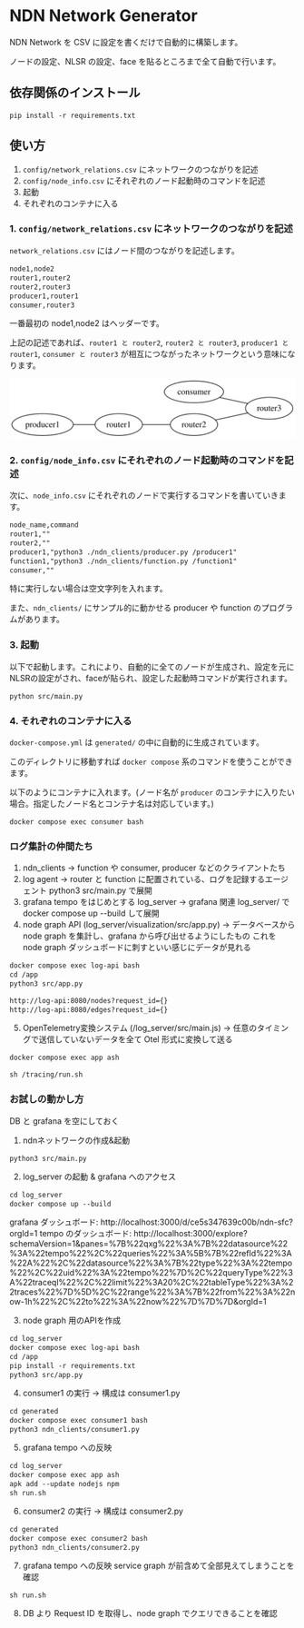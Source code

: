 # NDN Network Generator

NDN Network を CSV に設定を書くだけで自動的に構築します。

ノードの設定、NLSR の設定、face を貼るところまで全て自動で行います。

## 依存関係のインストール

```
pip install -r requirements.txt
```

## 使い方

1. `config/network_relations.csv` にネットワークのつながりを記述
1. `config/node_info.csv` にそれぞれのノード起動時のコマンドを記述
1. 起動
1. それぞれのコンテナに入る

### 1. `config/network_relations.csv` にネットワークのつながりを記述

`network_relations.csv` にはノード間のつながりを記述します。

```csv
node1,node2
router1,router2
router2,router3
producer1,router1
consumer,router3
```

一番最初の node1,node2 はヘッダーです。

上記の記述であれば、`router1 と router2`, `router2 と router3`, `producer1 と router1`, `consumer と router3` が相互につながったネットワークという意味になります。

![Network Graph](network.svg)


### 2. `config/node_info.csv` にそれぞれのノード起動時のコマンドを記述

次に、`node_info.csv` にそれぞれのノードで実行するコマンドを書いていきます。

```csv
node_name,command
router1,""
router2,""
producer1,"python3 ./ndn_clients/producer.py /producer1"
function1,"python3 ./ndn_clients/function.py /function1"
consumer,""
```

特に実行しない場合は空文字列を入れます。

また、`ndn_clients/` にサンプル的に動かせる producer や function のプログラムがあります。

### 3. 起動

以下で起動します。これにより、自動的に全てのノードが生成され、設定を元にNLSRの設定がされ、faceが貼られ、設定した起動時コマンドが実行されます。

```shell
python src/main.py
```

### 4. それぞれのコンテナに入る

`docker-compose.yml` は `generated/` の中に自動的に生成されています。

このディレクトリに移動すれば `docker compose` 系のコマンドを使うことができます。

以下のようにコンテナに入れます。(ノード名が `producer` のコンテナに入りたい場合。指定したノード名とコンテナ名は対応しています。)

```shell
docker compose exec consumer bash
```

### ログ集計の仲間たち

1. ndn_clients -> function や consumer, producer などのクライアントたち
2. log agent -> router と function に配置されている、ログを記録するエージェント
python3 src/main.py で展開
3. grafana tempo をはじめとする log_server -> grafana 関連
log_server/ で docker compose up --build して展開
4. node graph API (log_server/visualization/src/app.py) -> データベースから node graph を集計し、grafana から呼び出せるようにしたもの
これを node graph ダッシュボードに刺すといい感じにデータが見れる
```
docker compose exec log-api bash
cd /app
python3 src/app.py
```
```
http://log-api:8080/nodes?request_id={}
http://log-api:8080/edges?request_id={}
```
5. OpenTelemetry変換システム (/log_server/src/main.js) -> 任意のタイミングで送信していないデータを全て Otel 形式に変換して送る

```
docker compose exec app ash
```

```
sh /tracing/run.sh 
```

### お試しの動かし方

DB と grafana を空にしておく

1. ndnネットワークの作成&起動
```
python3 src/main.py
```

2. log_server の起動 & grafana へのアクセス
```
cd log_server
docker compose up --build 
```
grafana ダッシュボード: http://localhost:3000/d/ce5s347639c00b/ndn-sfc?orgId=1
tempo のダッシュボード: http://localhost:3000/explore?schemaVersion=1&panes=%7B%22qxg%22%3A%7B%22datasource%22%3A%22tempo%22%2C%22queries%22%3A%5B%7B%22refId%22%3A%22A%22%2C%22datasource%22%3A%7B%22type%22%3A%22tempo%22%2C%22uid%22%3A%22tempo%22%7D%2C%22queryType%22%3A%22traceql%22%2C%22limit%22%3A20%2C%22tableType%22%3A%22traces%22%7D%5D%2C%22range%22%3A%7B%22from%22%3A%22now-1h%22%2C%22to%22%3A%22now%22%7D%7D%7D&orgId=1


3. node graph 用のAPIを作成

```
cd log_server
docker compose exec log-api bash
cd /app
pip install -r requirements.txt
python3 src/app.py
```

4. consumer1 の実行 -> 構成は consumer1.py
```
cd generated
docker compose exec consumer1 bash
python3 ndn_clients/consumer1.py
```

5. grafana tempo への反映

```
cd log_server
docker compose exec app ash
apk add --update nodejs npm
sh run.sh
```

6. consumer2 の実行 -> 構成は consumer2.py
```
cd generated
docker compose exec consumer2 bash
python3 ndn_clients/consumer2.py
```

7. grafana tempo への反映
service graph が前含めて全部見えてしまうことを確認

```
sh run.sh
```

8. DB より Request ID を取得し、node graph でクエリできることを確認